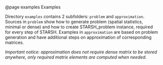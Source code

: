 @page examples Examples

Directory `examples` contains 2 subfolders: `problem` and `approximation`.
Sources in `problem` show how to generate problem (spatial statistics, minimal
or dense) and how to create STARSH\_problem instance, required for every step
of STARSH. Examples in `approximation` are based on problem generation and have
additional steps on approximation of corresponding matrices.

*Important notice: approximation does not require dense matrix to be stored
anywhere, only required matrix elements are computed when needed.*
